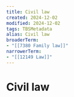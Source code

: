 ```yaml
---
title: Civil law
created: 2024-12-02
modified: 2024-12-02
tags: TBSMetadata
alias: Civil law
broaderTerm:
- "[[7380 Family law]]"
narrowerTerm:
- "[[12149 Law]]"
---
```

# Civil law
